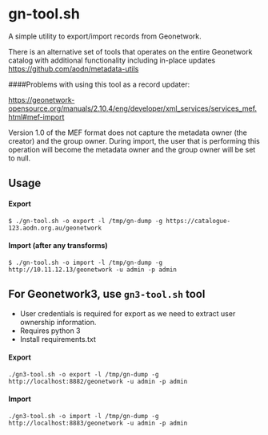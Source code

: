 # gn-tool.sh

A simple utility to export/import records from Geonetwork. 

There is an alternative set of tools that operates on the entire Geonetwork catalog with additional functionality including in-place updates https://github.com/aodn/metadata-utils


####Problems with using this tool as a record updater:

https://geonetwork-opensource.org/manuals/2.10.4/eng/developer/xml_services/services_mef.html#mef-import

Version 1.0 of the MEF format does not capture the metadata owner (the creator) and the group owner. During import, the user that is performing this operation will become the metadata owner and the group owner will be set to null.


## Usage

#### Export

```
$ ./gn-tool.sh -o export -l /tmp/gn-dump -g https://catalogue-123.aodn.org.au/geonetwork
```

#### Import (after any transforms)
```
$ ./gn-tool.sh -o import -l /tmp/gn-dump -g http://10.11.12.13/geonetwork -u admin -p admin
```

## For Geonetwork3, use `gn3-tool.sh` tool 

- User credentials is required for export as we need to extract user ownership information.
- Requires python 3
- Install requirements.txt

#### Export 
```
./gn3-tool.sh -o export -l /tmp/gn-dump -g http://localhost:8882/geonetwork -u admin -p admin
```

#### Import 
```
./gn3-tool.sh -o import -l /tmp/gn-dump -g http://localhost:8883/geonetwork -u admin -p admin
```
